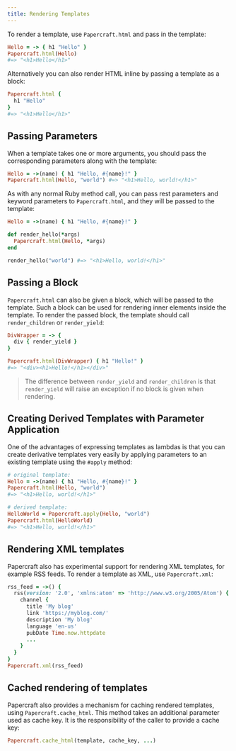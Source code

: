 ```yaml
---
title: Rendering Templates
---
```


To render a template, use `Papercraft.html` and pass in the template:

```ruby
Hello = -> { h1 "Hello" }
Papercraft.html(Hello)
#=> "<h1>Hello</h1>"
```

Alternatively you can also render HTML inline by passing a template as a block:

```ruby
Papercraft.html {
  h1 "Hello"
}
#=> "<h1>Hello</h1>"
```

## Passing Parameters

When a template takes one or more arguments, you should pass the corresponding
parameters along with the template:

```ruby
Hello = ->(name) { h1 "Hello, #{name}!" }
Papercraft.html(Hello, "world") #=> "<h1>Hello, world!</h1>"
```

As with any normal Ruby method call, you can pass rest parameters and keyword
parameters to `Papercraft.html`, and they will be passed to the template:

```ruby
Hello = ->(name) { h1 "Hello, #{name}!" }

def render_hello(*args)
  Papercraft.html(Hello, *args)
end

render_hello("world") #=> "<h1>Hello, world!</h1>"
```

## Passing a Block

`Papercraft.html` can also be given a block, which will be passed to the
template. Such a block can be used for rendering inner elements inside the
template. To render the passed block, the template should call `render_children`
or `render_yield`:

```ruby
DivWrapper = -> {
  div { render_yield }
}

Papercraft.html(DivWrapper) { h1 "Hello!" }
#=> "<div><h1>Hello!</h1></div>"
```

> The difference between `render_yield` and `render_children` is that
> `render_yield` will raise an exception if no block is given when rendering.

## Creating Derived Templates with Parameter Application

One of the advantages of expressing templates as lambdas is that you can create derivative templates very easily by applying parameters to an existing template using the `#apply` method:

```ruby
# original template:
Hello = ->(name) { h1 "Hello, #{name}!" }
Papercraft.html(Hello, "world")
#=> "<h1>Hello, world!</h1>"

# derived template:
HelloWorld = Papercraft.apply(Hello, "world")
Papercraft.html(HelloWorld)
#=> "<h1>Hello, world!</h1>"
```

## Rendering XML templates

Papercraft also has experimental support for rendering XML templates, for
example RSS feeds. To render a template as XML, use `Papercraft.xml`:

```ruby
rss_feed = ->() {
  rss(version: '2.0', 'xmlns:atom' => 'http://www.w3.org/2005/Atom') {
    channel {
      title 'My blog'
      link 'https://myblog.com/'
      description 'My blog'
      language 'en-us'
      pubDate Time.now.httpdate
      ...
    }
  }
}
Papercraft.xml(rss_feed)
```

## Cached rendering of templates

Papercraft also provides a mechanism for caching rendered templates, using
`Papercraft.cache_html`. This method takes an additional parameter used as cache
key. It is the responsibility of the caller to provide a cache key:

```ruby
Papercraft.cache_html(template, cache_key, ...)
```

